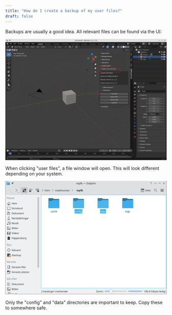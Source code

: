 ```yaml
---
title: "How do I create a backup of my user files?"
draft: false
---
```


Backups are usually a good idea. All relevant files can be found via the UI:

![backup directories](backup_directories.png)

When clicking "user files", a file window will open. This will look different depending on your system. 

![relevant](backup_relevant.png)

Only the "config" and "data" directories are important to keep. Copy these to somewhere safe.

